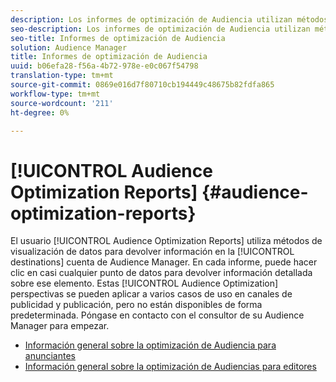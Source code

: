 ```yaml
---
description: Los informes de optimización de Audiencia utilizan métodos de visualización de datos para devolver información sobre los destinos en su cuenta de Audience Manager. En cada informe, puede hacer clic en casi cualquier punto de datos para devolver información detallada sobre ese elemento. Estas perspectivas de optimización de Audiencia se pueden aplicar a varios casos de uso en canales de publicidad y publicación, pero no están disponibles de forma predeterminada. Póngase en contacto con el consultor de su Audience Manager para empezar.
seo-description: Los informes de optimización de Audiencia utilizan métodos de visualización de datos para devolver información sobre los destinos en su cuenta de Audience Manager. En cada informe, puede hacer clic en casi cualquier punto de datos para devolver información detallada sobre ese elemento. Estas perspectivas de optimización de Audiencia se pueden aplicar a varios casos de uso en canales de publicidad y publicación, pero no están disponibles de forma predeterminada. Póngase en contacto con el consultor de su Audience Manager para empezar.
seo-title: Informes de optimización de Audiencia
solution: Audience Manager
title: Informes de optimización de Audiencia
uuid: b06efa28-f56a-4b72-978e-e0c067f54798
translation-type: tm+mt
source-git-commit: 0869e016d7f80710cb194449c48675b82fdfa865
workflow-type: tm+mt
source-wordcount: '211'
ht-degree: 0%

---
```



# [!UICONTROL Audience Optimization Reports] {#audience-optimization-reports}

El usuario [!UICONTROL Audience Optimization Reports] utiliza métodos de visualización de datos para devolver información en la [!UICONTROL destinations] cuenta de Audience Manager. En cada informe, puede hacer clic en casi cualquier punto de datos para devolver información detallada sobre ese elemento. Estas [!UICONTROL Audience Optimization] perspectivas se pueden aplicar a varios casos de uso en canales de publicidad y publicación, pero no están disponibles de forma predeterminada. Póngase en contacto con el consultor de su Audience Manager para empezar.

+ [Información general sobre la optimización de Audiencia para anunciantes](aor-advertisers/aor-advertisers.md)
+ [Información general sobre la optimización de Audiencias para editores](aor-publishers/aor-publishers.md)